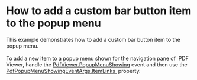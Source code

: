 # How to add a custom bar button item to the popup menu


This example demonstrates how to add a custom bar button item to the popup menu.<br><br>To add a new item to a popup menu shown for the navigation pane of  PDF Viewer, handle the <a href="https://documentation.devexpress.com/#WindowsForms/DevExpressXtraPdfViewerPdfViewer_PopupMenuShowingtopic">PdfViewer.PopupMenuShowing</a> event and then use the <a href="https://documentation.devexpress.com/#WindowsForms/DevExpressXtraPdfViewerPdfPopupMenuShowingEventArgs_ItemLinkstopic">PdfPopupMenuShowingEventArgs.ItemLinks </a> property. <br><br><br>

<br/>


